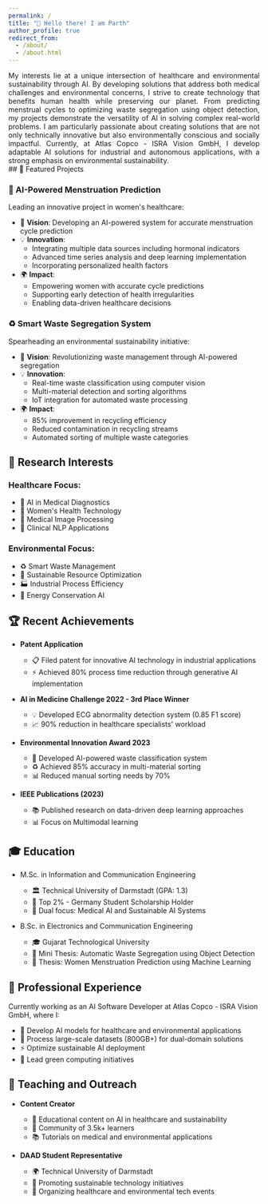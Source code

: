 ```yaml
---
permalink: /
title: "🤖 Hello there! I am Parth"
author_profile: true
redirect_from: 
  - /about/
  - /about.html
---
```

<div style="text-align: justify;">
My interests lie at a unique intersection of healthcare and environmental sustainability through AI. By developing solutions that address both medical challenges and environmental concerns, I strive to create technology that benefits human health while preserving our planet. From predicting menstrual cycles to optimizing waste segregation using object detection, my projects demonstrate the versatility of AI in solving complex real-world problems. I am particularly passionate about creating solutions that are not only technically innovative but also environmentally conscious and socially impactful. Currently, at Atlas Copco - ISRA Vision GmbH, I develop adaptable AI solutions for industrial and autonomous applications, with a strong emphasis on environmental sustainability.
</div>
## 🌟 Featured Projects

### 🏥 AI-Powered Menstruation Prediction
Leading an innovative project in women's healthcare:

* 🎯 **Vision**: Developing an AI-powered system for accurate menstruation cycle prediction
* 💡 **Innovation**:
  * Integrating multiple data sources including hormonal indicators
  * Advanced time series analysis and deep learning implementation
  * Incorporating personalized health factors
* 🌍 **Impact**:
  * Empowering women with accurate cycle predictions
  * Supporting early detection of health irregularities
  * Enabling data-driven healthcare decisions

### ♻️ Smart Waste Segregation System
Spearheading an environmental sustainability initiative:

* 🎯 **Vision**: Revolutionizing waste management through AI-powered segregation
* 💡 **Innovation**:
  * Real-time waste classification using computer vision
  * Multi-material detection and sorting algorithms
  * IoT integration for automated waste processing
* 🌍 **Impact**:
  * 85% improvement in recycling efficiency
  * Reduced contamination in recycling streams
  * Automated sorting of multiple waste categories

## 🎯 Research Interests

### Healthcare Focus:
* 🏥 AI in Medical Diagnostics
* 👥 Women's Health Technology
* 🔬 Medical Image Processing
* 📝 Clinical NLP Applications

### Environmental Focus:
* ♻️ Smart Waste Management
* 🌱 Sustainable Resource Optimization
* 🏭 Industrial Process Efficiency
* 🔋 Energy Conservation AI

## 🏆 Recent Achievements

* **Patent Application**
  * 📋 Filed patent for innovative AI technology in industrial applications
  * ⚡ Achieved 80% process time reduction through generative AI implementation

* **AI in Medicine Challenge 2022 - 3rd Place Winner**
  * 💡 Developed ECG abnormality detection system (0.85 F1 score)
  * 📈 90% reduction in healthcare specialists' workload

* **Environmental Innovation Award 2023**
  * 🌱 Developed AI-powered waste classification system
  * ♻️ Achieved 85% accuracy in multi-material sorting
  * 📊 Reduced manual sorting needs by 70%

* **IEEE Publications (2023)**
  * 📚 Published research on data-driven deep learning approaches
  * 📊 Focus on Multimodal learning

## 🎓 Education

* M.Sc. in Information and Communication Engineering
  * 🏛️ Technical University of Darmstadt (GPA: 1.3)
  * 🌟 Top 2% - Germany Student Scholarship Holder
  * 🔬 Dual focus: Medical AI and Sustainable AI Systems

* B.Sc. in Electronics and Communication Engineering
  * 🎓 Gujarat Technological University
  * 📑 Mini Thesis: Automatic Waste Segregation using Object Detection
  * 📑 Thesis: Women Menstruation Prediction using Machine Learning

## 💼 Professional Experience

Currently working as an AI Software Developer at Atlas Copco - ISRA Vision GmbH, where I:
* 🚀 Develop AI models for healthcare and environmental applications
* 💾 Process large-scale datasets (800GB+) for dual-domain solutions
* ⚡ Optimize sustainable AI deployment
* 🌱 Lead green computing initiatives

## 🎯 Teaching and Outreach

* **Content Creator**
  * 🎥 Educational content on AI in healthcare and sustainability
  * 👥 Community of 3.5k+ learners
  * 📚 Tutorials on medical and environmental applications

* **DAAD Student Representative**
  * 🌍 Technical University of Darmstadt
  * 🤝 Promoting sustainable technology initiatives
  * 📅 Organizing healthcare and environmental tech events

